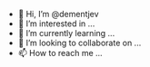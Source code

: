 - 👋 Hi, I’m @dementjev
- 👀 I’m interested in ...
- 🌱 I’m currently learning ...
- 💞️ I’m looking to collaborate on ...
- 📫 How to reach me ...

<!---
dementjev/dementjev is a ✨ special ✨ repository because its `README.md` (this file) appears on your GitHub profile.
You can click the Preview link to take a look at your changes.
--->
